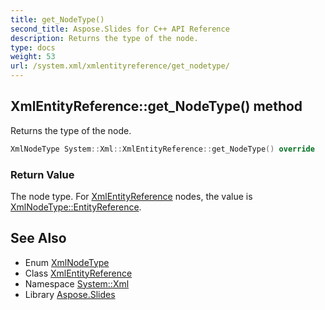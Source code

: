 ```yaml
---
title: get_NodeType()
second_title: Aspose.Slides for C++ API Reference
description: Returns the type of the node.
type: docs
weight: 53
url: /system.xml/xmlentityreference/get_nodetype/
---
```

## XmlEntityReference::get_NodeType() method


Returns the type of the node.

```cpp
XmlNodeType System::Xml::XmlEntityReference::get_NodeType() override
```


### Return Value

The node type. For [XmlEntityReference](../) nodes, the value is [XmlNodeType::EntityReference](../../xmlnodetype/).

## See Also

* Enum [XmlNodeType](../../xmlnodetype/)
* Class [XmlEntityReference](../)
* Namespace [System::Xml](../../)
* Library [Aspose.Slides](../../../)